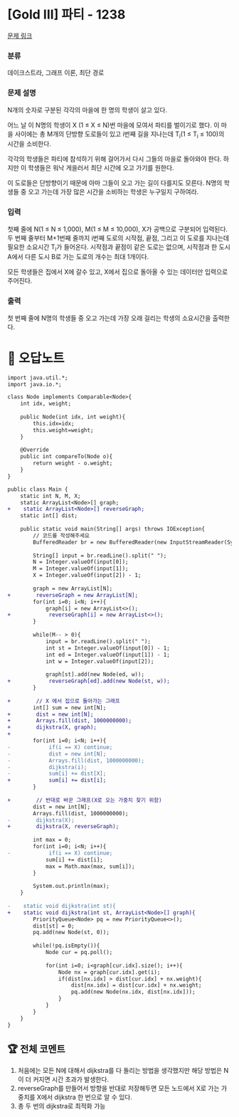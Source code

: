 # [Gold III] 파티 - 1238 

[문제 링크](https://www.acmicpc.net/problem/1238) 

### 분류

데이크스트라, 그래프 이론, 최단 경로

### 문제 설명

<p>N개의 숫자로 구분된 각각의 마을에 한 명의 학생이 살고 있다.</p>

<p>어느 날 이 N명의 학생이 X (1 ≤ X ≤ N)번 마을에 모여서 파티를 벌이기로 했다. 이 마을 사이에는 총 M개의 단방향 도로들이 있고 i번째 길을 지나는데 T<sub>i</sub>(1 ≤ T<sub>i</sub> ≤ 100)의 시간을 소비한다.</p>

<p>각각의 학생들은 파티에 참석하기 위해 걸어가서 다시 그들의 마을로 돌아와야 한다. 하지만 이 학생들은 워낙 게을러서 최단 시간에 오고 가기를 원한다.</p>

<p>이 도로들은 단방향이기 때문에 아마 그들이 오고 가는 길이 다를지도 모른다. N명의 학생들 중 오고 가는데 가장 많은 시간을 소비하는 학생은 누구일지 구하여라.</p>

### 입력 

 <p>첫째 줄에 N(1 ≤ N ≤ 1,000), M(1 ≤ M ≤ 10,000), X가 공백으로 구분되어 입력된다. 두 번째 줄부터 M+1번째 줄까지 i번째 도로의 시작점, 끝점, 그리고 이 도로를 지나는데 필요한 소요시간 T<sub>i</sub>가 들어온다. 시작점과 끝점이 같은 도로는 없으며, 시작점과 한 도시 A에서 다른 도시 B로 가는 도로의 개수는 최대 1개이다.</p>

<p>모든 학생들은 집에서 X에 갈수 있고, X에서 집으로 돌아올 수 있는 데이터만 입력으로 주어진다.</p>

### 출력 

 <p>첫 번째 줄에 N명의 학생들 중 오고 가는데 가장 오래 걸리는 학생의 소요시간을 출력한다.</p>



#  🚀  오답노트 

```diff
import java.util.*;
import java.io.*;

class Node implements Comparable<Node>{
    int idx, weight;
    
    public Node(int idx, int weight){
        this.idx=idx;
        this.weight=weight;
    }
    
    @Override
    public int compareTo(Node o){
        return weight - o.weight;
    }
}

public class Main {
    static int N, M, X;
    static ArrayList<Node>[] graph;
+    static ArrayList<Node>[] reverseGraph;
    static int[] dist;
    
    public static void main(String[] args) throws IOException{
        // 코드를 작성해주세요
        BufferedReader br = new BufferedReader(new InputStreamReader(System.in));
        
        String[] input = br.readLine().split(" ");
        N = Integer.valueOf(input[0]);
        M = Integer.valueOf(input[1]);
        X = Integer.valueOf(input[2]) - 1;
        
        graph = new ArrayList[N];
+        reverseGraph = new ArrayList[N];
        for(int i=0; i<N; i++){
            graph[i] = new ArrayList<>();
+            reverseGraph[i] = new ArrayList<>();
        }
        
        while(M-- > 0){
            input = br.readLine().split(" ");
            int st = Integer.valueOf(input[0]) - 1;
            int ed = Integer.valueOf(input[1]) - 1;
            int w = Integer.valueOf(input[2]);
            
            graph[st].add(new Node(ed, w));
+            reverseGraph[ed].add(new Node(st, w));
        }
        
+        // X 에서 집으로 돌아가는 그래프
        int[] sum = new int[N];
+        dist = new int[N];
+        Arrays.fill(dist, 1000000000);
+        dijkstra(X, graph);
+        
        for(int i=0; i<N; i++){
-            if(i == X) continue;
-            dist = new int[N];
-            Arrays.fill(dist, 1000000000);
-            dijkstra(i);
-            sum[i] += dist[X];
+            sum[i] += dist[i];
        }
        
+        // 반대로 바꾼 그래프(X로 오는 가중치 찾기 위함)
        dist = new int[N];
        Arrays.fill(dist, 1000000000);
-        dijkstra(X);
+        dijkstra(X, reverseGraph);
        
        int max = 0;
        for(int i=0; i<N; i++){
-            if(i == X) continue;
            sum[i] += dist[i];
            max = Math.max(max, sum[i]);
        }
        
        System.out.println(max);
    }
    
-    static void dijkstra(int st){
+    static void dijkstra(int st, ArrayList<Node>[] graph){
        PriorityQueue<Node> pq = new PriorityQueue<>();
        dist[st] = 0;
        pq.add(new Node(st, 0));
        
        while(!pq.isEmpty()){
            Node cur = pq.poll();
            
            for(int i=0; i<graph[cur.idx].size(); i++){
                Node nx = graph[cur.idx].get(i);
                if(dist[nx.idx] > dist[cur.idx] + nx.weight){
                    dist[nx.idx] = dist[cur.idx] + nx.weight;
                    pq.add(new Node(nx.idx, dist[nx.idx]));
                }
            }
        }
    }
}

```


 ## 🏆 전체 코멘트 

1. 처음에는 모든 N에 대해서 dijkstra를 다 돌리는 방법을 생각했지만 해당 방법은 N이 더 커지면 시간 초과가 발생한다.
2. reverseGraph를 만들어서 방향을 반대로  저장해두면 모든 노드에서 X로 가는 가중치를 X에서 dijkstra 한 번으로 알 수 있다.
3. 총 두 번의 dijkstra로 최적화 가능